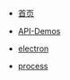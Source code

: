 - [首页](README.md)

- [API-Demos](chapters/API-Demos.md)
- [electron](chapters/electron.md)
- [process](chapters/process.md)
